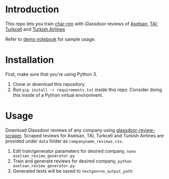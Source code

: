 # Introduction
This repo lets you train [char-rnn](http://karpathy.github.io/2015/05/21/rnn-effectiveness/) with Glassdoor reviews of [Aselsan](https://www.glassdoor.com/Reviews/Aselsan-Reviews-E41213.htm), [TAI](https://www.glassdoor.com/Reviews/Turkish-Aerospace-Industries-Reviews-E326234.htm), [Turkcell](hhttps://www.glassdoor.com/Reviews/Turkcell-Reviews-E9709.htm) and [Turkish Airlines](https://www.glassdoor.com/Reviews/Turkish-Airlines-Reviews-E13316.htm)

Refer to [demo notebook](<https://github.com/fcakyon/glassdoor-review-textgenrnn/tree/main/notebook/demo.ipynb>) for sample usage.

# Installation
First, make sure that you're using Python 3.

1. Clone or download this repository.
2. Run `pip install -r requirements.txt` inside this repo. Consider doing this inside of a Python virtual environment.

# Usage
Download Glassdoor reviews of any company using [glassdoor-review-scraper](https://github.com/MatthewChatham/glassdoor-review-scraper). Scraped reviews for Aselsan, TAI, Turkcell and Turkish Airlines are provided under `data` folder as `companyname_reviews.csv`.

1. Edit train/generator parameters for desired company, `nano aselsan_review_generator.py`
2. Train and generate reviews for desired company, `python aselsan_review_generator.py`
3. Generated texts will be saved to `textgenrnn_output_path`



